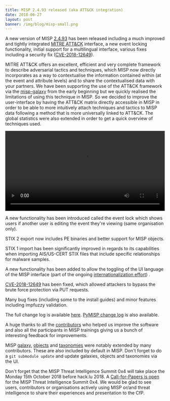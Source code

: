 ```yaml
---
title: MISP 2.4.93 released (aka ATT&CK integration)
date: 2018-06-27
layout: post
banner: /img/blog/misp-small.png
---
```


A new version of MISP [2.4.93](https://github.com/MISP/MISP/tree/v2.4.93) has been released including a much improved and tightly integrated [MITRE ATT&CK](https://attack.mitre.org) interface, a new event locking functionality, initial support for a multilingual interface, various fixes including a security fix ([CVE-2018-12649](https://cve.circl.lu/cve/CVE-2018-12649)).

MITRE ATT&CK offers an excellent, efficient and very complete framework to describe adversarial tactics and techniques, which MISP now directly incorporates as a way to contextualise the information contained within (at the event and attribute levels) and to share the contextualised data with your partners. We have been supporting the use of the ATT&CK framework via the [misp-galaxy](https://www.misp-project.org/galaxy.html) from the early beginning but we quickly realised the limitations of using this technique in MISP. So we decided to improve the user-interface by having the ATT&CK matrix directly accessible in MISP in order to be able to more intuitively attach techniques and tactics to MISP data following a method that is more universally linked to ATT&CK. The global statistics were also extended in order to get a quick overview of techniques used.

<div class="myvideo">
   <video  style="display:block; width:100%; height:auto;" autoplay controls loop="loop">
        <source src="{{ site.baseurl }}/img/video/attack.webm"  type="video/webm"  />
   </video>
</div>

A new functionality has been introduced called the event lock which shows users if another user is editing the event they're viewing (same organisation only).

STIX 2 export now includes PE binaries and better support for MISP objects.

STIX 1 import has been significantly improved in regards to its capabilities when importing AIS/US-CERT STIX files that include specific relationships for malware samples.

A new functionality has been added to allow the toggling of the UI language of the MISP interface (part of the ongoing [internationalization effort](https://github.com/MISP/misp-book/tree/master/translation)) .

[CVE-2018-12649](https://cve.circl.lu/cve/CVE-2018-12649) has been fixed, which allowed attackers to bypass the brute force protection via PUT requests.

Many bug fixes (including some to the install guides) and minor features including impfuzzy validation.

The full change log is available [here](https://www.misp.software/Changelog.txt). [PyMISP change log](https://www.misp.software/PyMISP-Changelog.txt) is also available.

A huge thanks to all the [contributors](/contributors) who helped us improve the software and also all the participants in MISP trainings giving us a bunch of interesting feedback for improvements.

MISP [galaxy](/galaxy.pdf), [objects](/objects.pdf) and [taxonomies](/taxonomies.pdf) were notably extended by many contributors. These are also included by default in MISP. Don't forget to do a `git submodule update` and update galaxies, objects and taxonomies via the UI.

Don't forget that the MISP Threat Intelligence Summit 0x4 will take place the Monday 15th October 2018 before hack.lu 2018. A [Call-for-Papers is open](https://cfp.hack.lu/misp0x4/) for the MISP Threat Intelligence Summit 0x4. We would be glad to see users, contributors or organisations actively using MISP or/and threat intelligence to share their experiences and presentation to the CfP.
